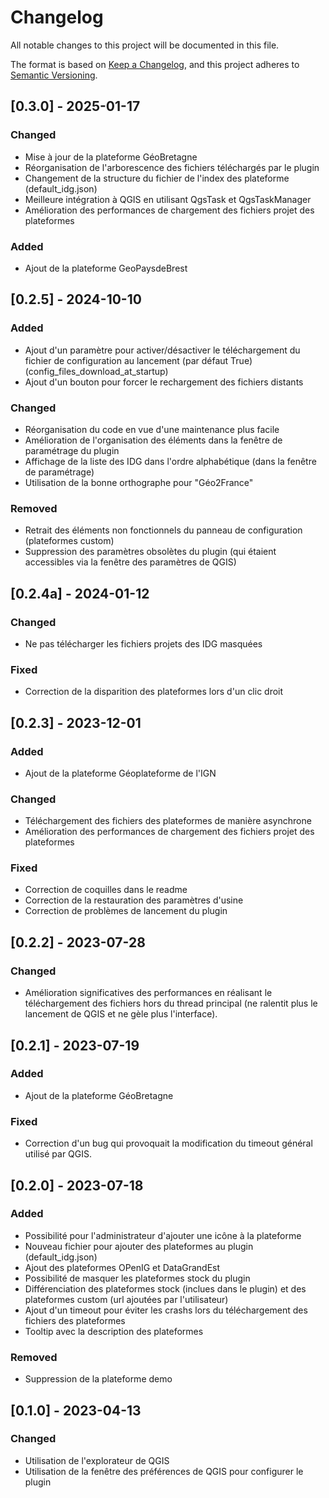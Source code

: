 # Changelog

All notable changes to this project will be documented in this file.

The format is based on [Keep a Changelog](https://keepachangelog.com/en/1.0.0/),
and this project adheres to [Semantic Versioning](https://semver.org/spec/v2.0.0.html).

## [0.3.0] - 2025-01-17

### Changed

- Mise à jour de la plateforme GéoBretagne
- Réorganisation de l'arborescence des fichiers téléchargés par le plugin
- Changement de la structure du fichier de l'index des plateforme (default_idg.json)
- Meilleure intégration à QGIS en utilisant QgsTask et QgsTaskManager
- Amélioration des performances de chargement des fichiers projet des plateformes

### Added

- Ajout de la plateforme GeoPaysdeBrest

## [0.2.5] - 2024-10-10

### Added

- Ajout d'un paramètre pour activer/désactiver le téléchargement du fichier de configuration au lancement (par défaut True) (config_files_download_at_startup)
- Ajout d'un bouton pour forcer le rechargement des fichiers distants

### Changed

- Réorganisation du code en vue d'une maintenance plus facile
- Amélioration de l'organisation des éléments dans la fenêtre de paramétrage du plugin
- Affichage de la liste des IDG dans l'ordre alphabétique (dans la fenêtre de paramétrage)
- Utilisation de la bonne orthographe pour "Géo2France"

### Removed

- Retrait des éléments non fonctionnels du panneau de configuration (plateformes custom)
- Suppression des paramètres obsolètes du plugin (qui étaient accessibles via la fenêtre des paramètres de QGIS)

## [0.2.4a] - 2024-01-12

### Changed

- Ne pas télécharger les fichiers projets des IDG masquées

### Fixed

- Correction de la disparition des plateformes lors d'un clic droit

## [0.2.3] - 2023-12-01

### Added

- Ajout de la plateforme Géoplateforme de l'IGN

### Changed

- Téléchargement des fichiers des plateformes de manière asynchrone
- Amélioration des performances de chargement des fichiers projet des plateformes

### Fixed

- Correction de coquilles dans le readme
- Correction de la restauration des paramètres d'usine
- Correction de problèmes de lancement du plugin

## [0.2.2] - 2023-07-28

### Changed

- Amélioration significatives des performances en réalisant le téléchargement des fichiers hors du thread principal (ne ralentit plus le lancement de QGIS et ne gèle plus l'interface).

## [0.2.1] - 2023-07-19

### Added

- Ajout de la plateforme GéoBretagne

### Fixed

- Correction d'un bug qui provoquait la modification du timeout général utilisé par QGIS.

## [0.2.0] - 2023-07-18

### Added

- Possibilité pour l'administrateur d'ajouter une icône à la plateforme
- Nouveau fichier pour ajouter des plateformes au plugin (default_idg.json)
- Ajout des plateformes OPenIG et DataGrandEst
- Possibilité de masquer les plateformes stock du plugin
- Différenciation des plateformes stock (inclues dans le plugin) et des plateformes custom (url ajoutées par l'utilisateur)
- Ajout d'un timeout pour éviter les crashs lors du téléchargement des fichiers des plateformes
- Tooltip avec la description des plateformes

### Removed

- Suppression de la plateforme demo

## [0.1.0] - 2023-04-13

### Changed

- Utilisation de l'explorateur de QGIS
- Utilisation de la fenêtre des préférences de QGIS pour configurer le plugin

